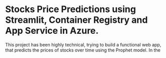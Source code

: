 # Stocks Price Predictions using Streamlit, Container Registry and App Service in Azure.

This project has been highly technical, trying to build a functional web app, that predicts the prices of stocks over time
using the Prophet model. In the 
